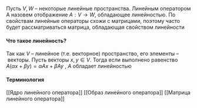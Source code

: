 Пусть $V, W$ – некоторые линейные пространства. 
Линейным оператором A назовем отображение $A: V \rightarrow W$, обладающее линейностью.
По свойствам линейные операторы схожи с матрицами, поэтому часто будет рассматриваться матрица, обладающая свойством линейности 
#### Что такое линейность?

Так как $V$ – линейное (т.е. векторное) пространство, его элементы – векторы. 
Пусть векторы $x, y \in V$. Тогда если выполнено равенство $A(\alpha x + \beta y) = \alpha Ax + \beta Ay$ , $A$ обладает линейностью

#### Терминология

[[Ядро линейного оператора]]
[[Образ линейного оператора]]
[[Матрица линейного оператора]]
